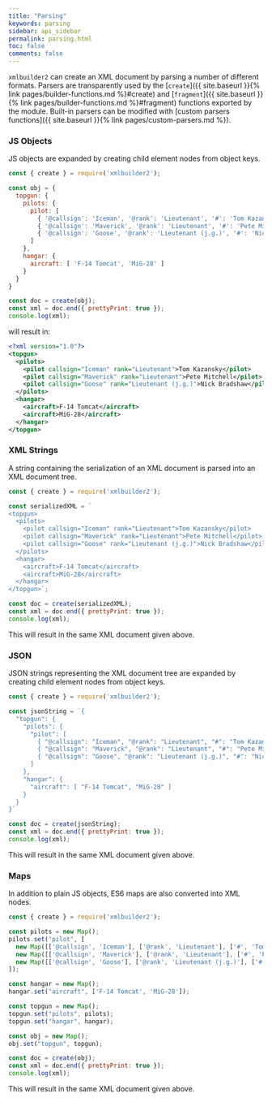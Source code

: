 ```yaml
---
title: "Parsing"
keywords: parsing
sidebar: api_sidebar
permalink: parsing.html
toc: false
comments: false
---
```

`xmlbuilder2` can create an XML document by parsing a number of different formats. Parsers are transparently used by the [`create`]({{ site.baseurl }}{% link pages/builder-functions.md %}#create) and
[`fragment`]({{ site.baseurl }}{% link pages/builder-functions.md %}#fragment) functions exported by the module. Built-in parsers can be modified with [custom parsers functions]({{ site.baseurl }}{% link pages/custom-parsers.md %}).

### JS Objects

JS objects are expanded by creating child element nodes from object keys.

```js
const { create } = require('xmlbuilder2');

const obj = {
  topgun: {
    pilots: {
      pilot: [
        { '@callsign': 'Iceman', '@rank': 'Lieutenant', '#': 'Tom Kazansky' },
        { '@callsign': 'Maverick', '@rank': 'Lieutenant', '#': 'Pete Mitchell' },
        { '@callsign': 'Goose', '@rank': 'Lieutenant (j.g.)', '#': 'Nick Bradshaw' }
      ]
    },
    hangar: {
      aircraft: [ 'F-14 Tomcat', 'MiG-28' ]
    }
  }
}

const doc = create(obj);
const xml = doc.end({ prettyPrint: true });
console.log(xml);
```
will result in:

``` xml
<?xml version="1.0"?>
<topgun>
  <pilots>
    <pilot callsign="Iceman" rank="Lieutenant">Tom Kazansky</pilot>
    <pilot callsign="Maverick" rank="Lieutenant">Pete Mitchell</pilot>
    <pilot callsign="Goose" rank="Lieutenant (j.g.)">Nick Bradshaw</pilot>
  </pilots>
  <hangar>
    <aircraft>F-14 Tomcat</aircraft>
    <aircraft>MiG-28</aircraft>
  </hangar>
</topgun>
```

### XML Strings

A string containing the serialization of an XML document is parsed into an XML document tree.

```js
const { create } = require('xmlbuilder2');

const serializedXML = `
<topgun>
  <pilots>
    <pilot callsign="Iceman" rank="Lieutenant">Tom Kazansky</pilot>
    <pilot callsign="Maverick" rank="Lieutenant">Pete Mitchell</pilot>
    <pilot callsign="Goose" rank="Lieutenant (j.g.)">Nick Bradshaw</pilot>
  </pilots>
  <hangar>
    <aircraft>F-14 Tomcat</aircraft>
    <aircraft>MiG-28</aircraft>
  </hangar>
</topgun>`;

const doc = create(serializedXML);
const xml = doc.end({ prettyPrint: true });
console.log(xml);
```
This will result in the same XML document given above.

### JSON

JSON strings representing the XML document tree are expanded by creating child element nodes from object keys.

```js
const { create } = require('xmlbuilder2');

const jsonString = `{
  "topgun": {
    "pilots": {
      "pilot": [
        { "@callsign": "Iceman", "@rank": "Lieutenant", "#": "Tom Kazansky" },
        { "@callsign": "Maverick", "@rank": "Lieutenant", "#": "Pete Mitchell" },
        { "@callsign": "Goose", "@rank": "Lieutenant (j.g.)", "#": "Nick Bradshaw" }
      ]
    },
    "hangar": {
      "aircraft": [ "F-14 Tomcat", "MiG-28" ]
    }
  }
}`

const doc = create(jsonString);
const xml = doc.end({ prettyPrint: true });
console.log(xml);
```
This will result in the same XML document given above.

### Maps

In addition to plain JS objects, ES6 maps are also converted into XML nodes.

```js
const { create } = require('xmlbuilder2');

const pilots = new Map();
pilots.set("pilot", [
  new Map([['@callsign', 'Iceman'], ['@rank', 'Lieutenant'], ['#', 'Tom Kazansky']]),
  new Map([['@callsign', 'Maverick'], ['@rank', 'Lieutenant'], ['#', 'Pete Mitchell']]),
  new Map([['@callsign', 'Goose'], ['@rank', 'Lieutenant (j.g.)'], ['#', 'Nick Bradshaw']])
]);

const hangar = new Map();
hangar.set("aircraft", ['F-14 Tomcat', 'MiG-28']);

const topgun = new Map();
topgun.set("pilots", pilots);
topgun.set("hangar", hangar);

const obj = new Map();
obj.set("topgun", topgun);

const doc = create(obj);
const xml = doc.end({ prettyPrint: true });
console.log(xml);
```
This will result in the same XML document given above.
